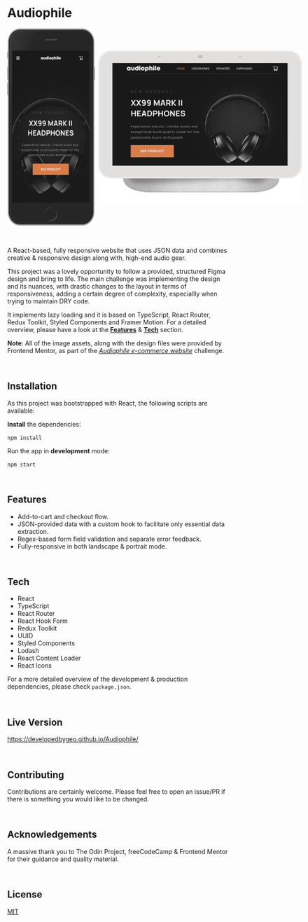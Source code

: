 # Audiophile

<div style="display: flex">
<img src='./public/sample-v.png' height='450px' width='200px' alt='mobile viewport - portrait mode'/>&nbsp;&nbsp;
&nbsp;&nbsp;<img style="align-self: center" src='./public/sample-h.png' height='350px' width='500px'alt='tablet viewport - landscape mode'/>
</div>

<br>
<br>

A React-based, fully responsive website that uses JSON data and combines creative & responsive design along with, high-end audio gear.

This project was a lovely opportunity to follow a provided, structured Figma design and bring to life. The main challenge was implementing the design and its nuances, with drastic changes to the layout in terms of responsiveness, adding a certain degree of complexity, especiallly when trying to maintain DRY code.

It implements lazy loading and it is based on TypeScript, React Router, Redux Toolkit, Styled Components and Framer Motion. For a detailed overview, please have a look at the [**Features**](#features) & [**Tech**](#tech) section.

**Note**: All of the image assets, along with the design files were provided by Frontend Mentor, as part of the [_Audiophile e-commerce website_](https://www.frontendmentor.io/challenges/audiophile-ecommerce-website-C8cuSd_wx) challenge.

<br>

## Installation

As this project was bootstrapped with React, the following scripts are available:

**Install** the dependencies:

```
npm install
```

Run the app in **development** mode:

```
npm start
```

<br>

## <a id='features'></a>Features

- Add-to-cart and checkout flow.
- JSON-provided data with a custom hook to facilitate only essential data extraction.
- Regex-based form field validation and separate error feedback.
- Fully-responsive in both landscape & portrait mode.

<br>

## <a id='tech'></a>Tech

- React
- TypeScript
- React Router
- React Hook Form
- Redux Toolkit
- UUID
- Styled Components
- Lodash
- React Content Loader
- React Icons

For a more detailed overview of the development & production dependencies, please check `package.json`.

<br>

## Live Version

<https://developedbygeo.github.io/Audiophile/>

<br>

## Contributing

Contributions are certainly welcome. Please feel free to open an issue/PR if there is something you would like to be changed.

<br>

## Acknowledgements

A massive thank you to The Odin Project, freeCodeCamp & Frontend Mentor for their guidance and quality material.

<br>

## License

[MIT](./LICENSE.md)
